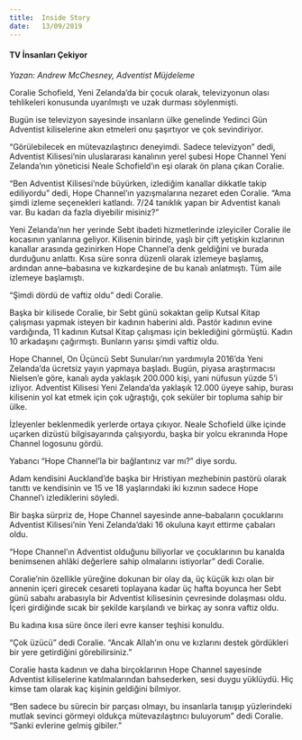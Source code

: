 ```yaml
---
title:  Inside Story
date:   13/09/2019
---
```


#### TV İnsanları Çekiyor

_Yazan: Andrew McChesney, Adventist Müjdeleme_
 
Coralie Schofield, Yeni Zelanda’da bir çocuk olarak, televizyonun olası tehlikeleri konusunda uyarılmıştı ve uzak durması söylenmişti.
 
Bugün ise televizyon sayesinde insanların ülke genelinde Yedinci Gün Adventist kiliselerine akın etmeleri onu şaşırtıyor ve çok sevindiriyor.
 
“Görülebilecek en mütevazılaştırıcı deneyimdi. Sadece televizyon” dedi, Adventist Kilisesi’nin uluslararası kanalının yerel şubesi Hope Channel Yeni Zelanda’nın yöneticisi Neale Schofield’ın eşi olarak ön plana çıkan Coralie.
 
“Ben Adventist Kilisesi’nde büyürken, izlediğim kanallar dikkatle takip ediliyordu” dedi, Hope Channel’ın yazışmalarına nezaret eden Coralie. “Ama şimdi izleme seçenekleri katlandı. 7/24 tanıklık yapan bir Adventist kanalı var. Bu kadarı da fazla diyebilir misiniz?”
 
Yeni Zelanda’nın her yerinde Sebt ibadeti hizmetlerinde izleyiciler Coralie ile kocasının yanlarına geliyor. Kilisenin birinde, yaşlı bir çift yetişkin kızlarının kanallar arasında gezinirken Hope Channel’a denk geldiğini ve burada durduğunu anlattı. Kısa süre sonra düzenli olarak izlemeye başlamış, ardından anne–babasına ve kızkardeşine de bu kanalı anlatmıştı. Tüm aile izlemeye başlamıştı.

“Şimdi dördü de vaftiz oldu” dedi Coralie.
 
Başka bir kilisede Coralie, bir Sebt günü sokaktan gelip Kutsal Kitap çalışması yapmak isteyen bir kadının haberini aldı. Pastör kadının evine vardığında, 11 kadının Kutsal Kitap çalışması için beklediğini görmüştü. Kadın 10 arkadaşını çağırmıştı. Bunların yarısı şimdi vaftiz oldu.

Hope Channel, On Üçüncü Sebt Sunuları’nın yardımıyla 2016’da Yeni Zelanda’da ücretsiz yayın yapmaya başladı. Bugün, piyasa araştırmacısı Nielsen’e göre, kanalı ayda yaklaşık 200.000 kişi, yani nüfusun yüzde 5’i izliyor. Adventist Kilisesi Yeni Zelanda’da yaklaşık 12.000 üyeye sahip, burası kilisenin yol kat etmek için çok uğraştığı, çok seküler bir topluma sahip bir ülke.

İzleyenler beklenmedik yerlerde ortaya çıkıyor. Neale Schofield ülke içinde uçarken dizüstü bilgisayarında çalışıyordu, başka bir yolcu ekranında Hope Channel logosunu gördü.

Yabancı “Hope Channel’la bir bağlantınız var mı?” diye sordu.
 
Adam kendisini Auckland’de başka bir Hristiyan mezhebinin pastörü olarak tanıttı ve kendisinin ve 15 ve 18 yaşlarındaki iki kızının sadece Hope Channel’ı izlediklerini söyledi.

Bir başka sürpriz de, Hope Channel sayesinde anne–babaların çocuklarını Adventist Kilisesi’nin Yeni Zelanda’daki 16 okuluna kayıt ettirme çabaları oldu.
 
“Hope Channel’ın Adventist olduğunu biliyorlar ve çocuklarının bu kanalda benimsenen ahlâki değerlere sahip olmalarını istiyorlar” dedi Coralie.

Coralie’nin özellikle yüreğine dokunan bir olay da, üç küçük kızı olan bir annenin içeri girecek cesareti toplayana kadar üç hafta boyunca her Sebt günü sabahı arabasıyla bir Adventist kilisesinin çevresinde dolaşması oldu. İçeri girdiğinde sıcak bir şekilde karşılandı ve birkaç ay sonra vaftiz oldu.

Bu kadına kısa süre önce ileri evre kanser teşhisi konuldu.
 
“Çok üzücü” dedi Coralie. “Ancak Allah’ın onu ve kızlarını destek gördükleri bir yere getirdiğini görebilirsiniz.”

Coralie hasta kadının ve daha birçoklarının Hope Channel sayesinde Adventist kiliselerine katılmalarından bahsederken, sesi duygu yüklüydü. Hiç kimse tam olarak kaç kişinin geldiğini bilmiyor.
 
“Ben sadece bu sürecin bir parçası olmayı, bu insanlarla tanışıp yüzlerindeki mutlak sevinci görmeyi oldukça mütevazılaştırıcı buluyorum” dedi Coralie. “Sanki evlerine gelmiş gibiler.”